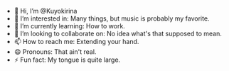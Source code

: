 - 👋 Hi, I’m @Kuyokirina
- 👀 I’m interested in: Many things, but music is probably my favorite.
- 🌱 I’m currently learning: How to work.
- 💞️ I’m looking to collaborate on: No idea what's that supposed to mean.
- 📫 How to reach me: Extending your hand.
- 😄 Pronouns: That ain't real.
- ⚡ Fun fact: My tongue is quite large.

<!---
Kuyokirina/Kuyokirina is a ✨ retarded  ✨ repository because its `README.md` (this file) appears on your GitHub profile.
You can click the Preview link to take a look at your changes.
--->
